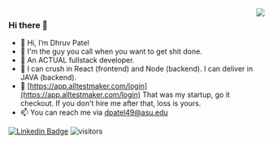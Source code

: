 <img align="right" src="https://github-readme-stats.vercel.app/api?username=dhruvpateldp96&show_icons=true&theme=radical" />

### Hi there 👋

- 👋 Hi, I’m Dhruv Patel
- 👀 I'm the guy you call when you want to get shit done. 
- 💪 An ACTUAL fullstack developer. 
- 🌱 I can crush in React (frontend) and Node (backend). I can deliver in JAVA (backend).
- 💞️ [https://app.alltestmaker.com/login](https://app.alltestmaker.com/login) That was my startup, go it checkout. If you don't hire me after that, loss is yours. 
- 📫 You can reach me via dpatel49@asu.edu 


[![Linkedin Badge](https://img.shields.io/badge/-LinkedIn-blue?style=flat-square&logo=Linkedin&logoColor=white&link=https://www.linkedin.com/in/dhruv-patel-2355b3139/)](https://www.linkedin.com/in/dhruv-patel-2355b3139/)
![visitors](https://visitor-badge.laobi.icu/badge?page_id=dhruvpateldp96)
<!--
**MayankBatra005/MayankBatra005** is a ✨ _special_ ✨ repository because its `README.md` (this file) appears on your GitHub profile.

Here are some ideas to get you started:

- 🔭 I’m currently working on ...
- 🌱 I’m currently learning ...
- 👯 I’m looking to collaborate on ...
- 🤔 I’m looking for help with ...
- 💬 Ask me about ...
- 📫 How to reach me: ...
- 😄 Pronouns: ...
- ⚡ Fun fact: ...
-->
